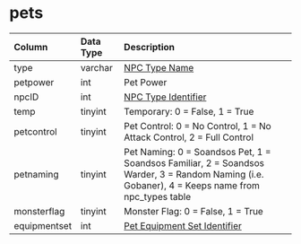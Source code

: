 # pets

| Column | Data Type | Description |
| :--- | :--- | :--- |
| type | varchar | [NPC Type Name](../npcs/npc_types.md) |
| petpower | int | Pet Power |
| npcID | int | [NPC Type Identifier](../npcs/npc_types.md) |
| temp | tinyint | Temporary: 0 = False, 1 = True |
| petcontrol | tinyint | Pet Control: 0 = No Control, 1 = No Attack Control, 2 = Full Control |
| petnaming | tinyint | Pet Naming: 0 = Soandsos Pet, 1 = Soandsos Familiar, 2 = Soandsos Warder, 3 = Random Naming \(i.e. Gobaner\), 4 = Keeps name from npc\_types table |
| monsterflag | tinyint | Monster Flag: 0 = False, 1 = True |
| equipmentset | int | [Pet Equipment Set Identifier](https://github.com/EQEmu/docs-db-schema/tree/d4bc469f77c5c772d9206ed2f9af908aabd1069d/docs/pet_equipmentset.md) |

